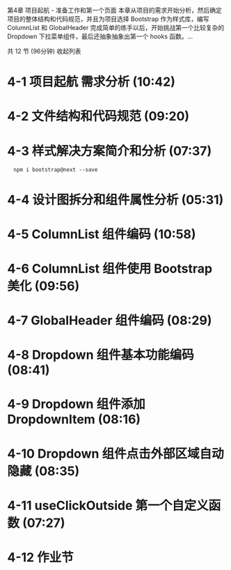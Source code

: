 第4章 项目起航 - 准备工作和第一个页面
本章从项目的需求开始分析，然后确定项目的整体结构和代码规范，并且为项目选择 Bootstrap 作为样式库，编写 ColumnList 和 GlobalHeader 完成简单的练手以后，开始挑战第一个比较复杂的 Dropdown 下拉菜单组件，最后还抽象抽象出第一个 hooks 函数。...

共 12 节 (96分钟) 收起列表

# 4-1 项目起航 需求分析 (10:42)
# 4-2 文件结构和代码规范 (09:20)

# 4-3 样式解决方案简介和分析 (07:37)
```
  npm i bootstrap@next --save
```
# 4-4 设计图拆分和组件属性分析 (05:31)

# 4-5 ColumnList 组件编码 (10:58)

# 4-6 ColumnList 组件使用 Bootstrap 美化 (09:56)

# 4-7 GlobalHeader 组件编码 (08:29)

# 4-8 Dropdown 组件基本功能编码 (08:41)

# 4-9 Dropdown 组件添加 DropdownItem (08:16)

# 4-10 Dropdown 组件点击外部区域自动隐藏 (08:35)

# 4-11 useClickOutside 第一个自定义函数 (07:27)

# 4-12 作业节